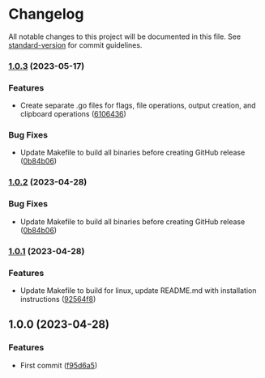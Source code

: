 # Changelog

All notable changes to this project will be documented in this file. See [standard-version](https://github.com/conventional-changelog/standard-version) for commit guidelines.

### [1.0.3](https://github.com/vlazic/gpt-project-context/compare/v1.0.1...v1.0.3) (2023-05-17)


### Features

* Create separate .go files for flags, file operations, output creation, and clipboard operations ([6106436](https://github.com/vlazic/gpt-project-context/commit/6106436abc6cd4f4eac9e20b18cc4fa590acd139))


### Bug Fixes

* Update Makefile to build all binaries before creating GitHub release ([0b84b06](https://github.com/vlazic/gpt-project-context/commit/0b84b0662979614a9a4673a9d22426992c138507))

### [1.0.2](https://github.com/vlazic/gpt-project-context/compare/v1.0.1...v1.0.2) (2023-04-28)


### Bug Fixes

* Update Makefile to build all binaries before creating GitHub release ([0b84b06](https://github.com/vlazic/gpt-project-context/commit/0b84b0662979614a9a4673a9d22426992c138507))

### [1.0.1](https://github.com/vlazic/gpt-project-context/compare/v1.0.0...v1.0.1) (2023-04-28)


### Features

* Update Makefile to build for linux, update README.md with installation instructions ([92564f8](https://github.com/vlazic/gpt-project-context/commit/92564f841696dc6027ccccb60185ae789fc7c60e))

## 1.0.0 (2023-04-28)


### Features

* First commit ([f95d6a5](https://github.com/vlazic/gpt-project-context/commit/f95d6a5fc783b94aacff8b9dbb864322d163013e))
